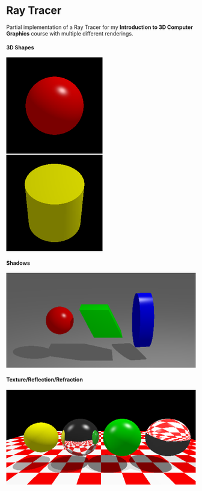 # Ray Tracer

Partial implementation of a Ray Tracer for my __Introduction to 3D Computer Graphics__ course with multiple different renderings.

#### 3D Shapes <br>
![Sphere Render](testing/PIC1.png)
![Cylinder Render](testing/PIC2.png)
#### Shadows <br>
![Shadows](testing/PIC3.png)
#### Texture/Reflection/Refraction <br>
![Texture](testing/PIC4.png)

